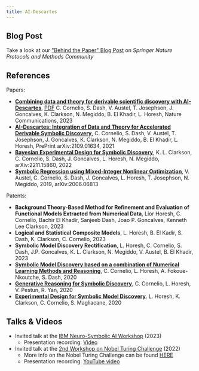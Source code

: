 ```yaml
---
title: AI-Descartes
---
```


## Blog Post

Take a look at our ["Behind the Paper" Blog Post](https://protocolsmethods.springernature.com/posts/ai-descartes-combining-data-and-theory-for-derivable-scientific-discovery) on *Springer Nature Protocols and Methods Community*

## References

Papers:
* [**Combining data and theory for derivable scientific discovery with AI-Descartes**](https://www.nature.com/articles/s41467-023-37236-y), [PDF](https://rdcu.be/c9IAY) C. Cornelio, S. Dash, V. Austel, T. Josephson, J. Goncalves, K. Clarkson, N. Megiddo, B. El Khadir, L. Horesh, Nature Communications, 2023 
* [**AI-Descartes: Integration of Data and Theory for Accelerated Derivable Symbolic Discovery**](https://arxiv.org/abs/2109.01634), C. Cornelio, S. Dash, V. Austel, T. Josephson, J. Goncalves, K. Clarkson, N. Megiddo, B. El Khadir, L. Horesh, PrePrint arXiv:2109.01634, 2021 
* [**Bayesian Experimental Design for Symbolic Discovery**](https://arxiv.org/abs/2211.15860), K. L. Clarkson, C. Cornelio, S. Dash, J. Goncalves, L. Horesh, N. Megiddo, arXiv:2211.15860, 2022
* [**Symbolic Regression using Mixed-Integer Nonlinear Optimization**](https://arxiv.org/abs/2006.06813), V. Austel, C. Cornelio, S. Dash, J. Goncalves, L. Horesh, T. Josephson, N. Megiddo, 2019, arXiv:2006.06813

Patents:
* **Background Theory-Based Method for Refinement and Evaluation of Functional Models Extracted from Numerical Data**, Lior Horesh, C. Cornelio, Bachir El Khadir, Sanjeeb Dash, Joao P. Goncalves, Kenneth Lee Clarkson, 2023
* **Logical and Statistical Composite Models**, L. Horesh, B. El Kadir, S. Dash, K. Clarkson, C. Cornelio, 2023
* **Symbolic Model Discovery Rectification**, L. Horesh, C. Cornelio, S. Dash, J.P. Goncalves, K. L. Clarkson, N. Megiddo, V. Austel, B. El Khadir, 2023
* [**Symbolic Model Discovery based on a combination of Numerical Learning Methods and Reasoning**](https://patents.google.com/patent/US20220027775A1/en), C. Cornelio, L. Horesh, A. Fokoue-Nkoutche, S. Dash, 2020
* [**Generative Reasoning for Symbolic Discovery**](https://patents.google.com/patent/US20220108205A1/en), C. Cornelio, L. Horesh, V. Pestun, R. Yan, 2020
* [**Experimental Design for Symbolic Model Discovery**](https://patents.google.com/patent/US20210334432A1/en). L. Horesh, K. Clarkson, C. Cornelio, S. Magliacane, 2020


## Talks & Videos

* Invited talk at the [IBM Neuro-Symbolic AI Workshop](https://ibm.github.io/neuro-symbolic-ai/events/ns-workshop2023/) (2023)
  * Presentation recording: [Video](https://ibm.ent.box.com/file/1116765562104?s=57d95z19ecw7lr51jgfoc6q29nkeyxif)
* Invited talk at the [2nd Workshop on Nobel Turing Challenge](https://groups.oist.jp/obu/event/2nd-workshop-nobel-turing-challenge) (2022)
  * More info on the Nobel Turing Challenge can be found [HERE](https://www.nature.com/articles/s41540-021-00189-3)
  * Presentation recording: [YouTube video](https://youtu.be/y-v9QWGzZ8E)

